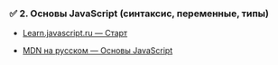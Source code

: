 
### ✅ 2. **Основы JavaScript (синтаксис, переменные, типы)**

- [Learn.javascript.ru — Старт](https://learn.javascript.ru/first-steps)
    
- [MDN на русском — Основы JavaScript](https://developer.mozilla.org/ru/docs/Learn/Getting_started_with_the_web/JavaScript_basics)

